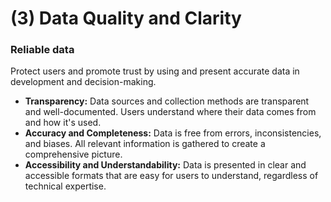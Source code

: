 # (3) Data Quality and Clarity

### **Reliable data**

Protect users and promote trust by using and present accurate data in development and decision-making.

* **Transparency:** Data sources and collection methods are transparent and well-documented. Users understand where their data comes from and how it's used.
* **Accuracy and Completeness:** Data is free from errors, inconsistencies, and biases. All relevant information is gathered to create a comprehensive picture.
* **Accessibility and Understandability:** Data is presented in clear and accessible formats that are easy for users to understand, regardless of technical expertise.
